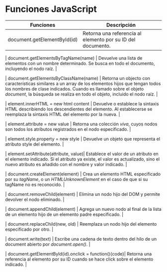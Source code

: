 # Funciones JavaScript


| **Funciones**             		| **Descripción**	|
| -------------------------------------	| ---------------------	|
| document.getElementById(id)		| Retorna una referencia al elemento por su ID del documento.	| 

| document.getElementsByTagName(name)	| Devuelve una lista de elementos con un nombre determinado. Se busca en todo el documento, incluyendo el nodo raíz.	|

| document.getElementsByClassName(name)	| Retorna un objecto con características similares a un array de los elementos hijos que tengan todos los nombres de clase indicados. Cuando es llamado sobre el objeto *document*, la búsqueda se realiza en todo el objeto, incluido el nodo raíz.	|

| element.innerHTML = new html content	| Devuelve o establece la sintaxis HTML describiendo los descendientes del elemento. Al establecerse se reemplaza la sintaxis HTML del elemento por la nueva.	|

| element.attribute = new value		| Retorna una colección *viva*, cuyos nodos son todos los atributos registrados en el nodo especificado.	|

| element.style.property = new style	| Devuelve un objeto que representa el atributo style del elemento.	|

| element.setAttribute(attribute, value)| Establece el valor de un atributo en el elemento indicado. Si el atributo ya existe, el valor es actualizado, sino el nuevo atributo es añadido con el nombre y valor indicado.	|

| document.createElement(element)	| Crea un elemento HTML especificado por su *tagName*, o un *HTMLUnknownElement* en el caso de que si su tagName no es reconocido.	|

| document.removeChild(element)		| Elimina un nodo hijo del DOM y permite devolver el nodo eliminado.	|

| document.appendChild(element)		| Agrega un nuevo nodo al final de la lista de un elemento hijo de un elemento padre especificado.	|

| document.replaceChild(new, old)	| Reemplaza un nodo hijo del elemento especificado por otro.	|

| document.write(text)			| Escribe una cadena de texto dentro del hilo de un document abierto por *document.open()*.	|

| document.getElementById(id).onclick = function(){code}| Retorna una referencia al elemento por su ID cuando se hace click sobre el elemento indicado.	|


